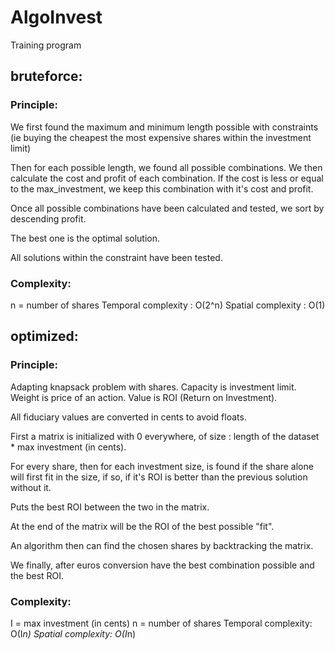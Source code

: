 # AlgoInvest
Training program


## bruteforce:
### Principle:
We first found the maximum and minimum length possible with constraints (ie buying the cheapest the most expensive shares within the investment limit)

Then for each possible length, we found all possible combinations.
We then calculate the cost and profit of each combination.
If the cost is less or equal to the max_investment, we keep this combination with it's cost and profit.

Once all possible combinations have been calculated and tested, we sort by descending profit.

The best one is the optimal solution.

All solutions within the constraint have been tested.

### Complexity:
n = number of shares
Temporal complexity : O(2^n)
Spatial complexity : O(1)

## optimized:
### Principle:
Adapting knapsack problem with shares. Capacity is investment limit. Weight is price of an action. Value is ROI (Return on Investment).

All fiduciary values are converted in cents to avoid floats.

First a matrix is initialized with 0 everywhere, of size : length of the dataset * max investment (in cents).

For every share, then for each investment size, is found if the share alone will first fit in the size, if so, if it's ROI is better than the previous solution without it.

Puts the best ROI between the two in the matrix.

At the end of the matrix will be the ROI of the best possible "fit".

An algorithm then can find the chosen shares by backtracking the matrix.

We finally, after euros conversion have the best combination possible and the best ROI.

### Complexity:
I = max investment (in cents)
n = number of shares 
Temporal complexity: O(I*n)
Spatial complexity: O(I*n)

